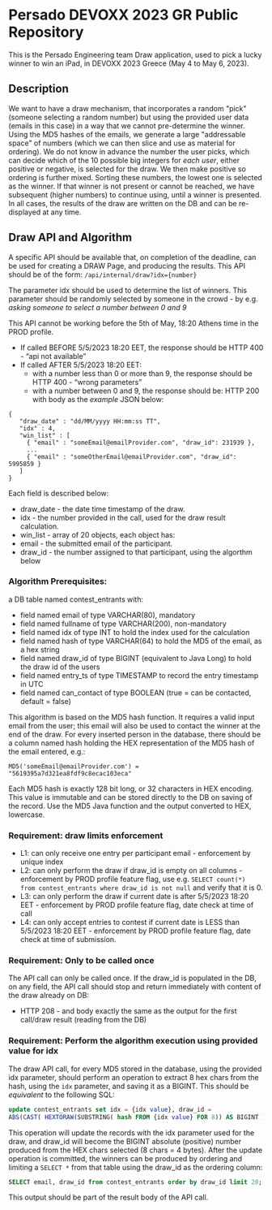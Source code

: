 # Persado DEVOXX 2023 GR Public Repository
This is the Persado Engineering team Draw application, used to pick a lucky winner to win an iPad, in DEVOXX 2023 Greece (May 4 to May 6, 2023). 

## Description 
We want to have a draw mechanism, that incorporates a random "pick" (someone selecting a random number) but using the provided user data (emails in this case) in a way that we cannot pre-determine the winner. Using the MD5 hashes of the emails, we generate a large "addressable space" of numbers (which we can then slice and use as material for ordering). We do not know in advance the number the user picks, which can decide which of the 10 possible big integers for _each user_, either positive or negative, is selected for the draw. We then make positive so ordering is further mixed. Sorting these numbers, the lowest one is selected as the winner. If that winner is not present or cannot be reached, we have subsequent (higher numbers) to continue using, until a winner is presented. In all cases, the results of the draw are written on the DB and can be re-displayed at any time.

## Draw API and Algorithm

A specific API should be available that, on completion of the deadline, can be used for creating a DRAW Page, and producing the results.
This API should be of the form: `/api/internal/draw?idx={number}`

The parameter idx should be used to determine the list of winners. This parameter should be randomly selected by someone in the crowd - by e.g. _asking someone to select a number between 0 and 9_

This API cannot be working before the 5th of May, 18:20 Athens time in the PROD profile. 
- If called BEFORE 5/5/2023 18:20 EET, the response should be HTTP 400 - “api not available”
- If called AFTER 5/5/2023 18:20 EET: 
  - with a number less than 0 or more than 9, the response should be HTTP 400 - “wrong parameters”
  - with a number between 0 and 9, the response should be: HTTP 200 with body as the _example_ JSON below:

```
{
   "draw_date" : "dd/MM/yyyy HH:mm:ss TT",
   "idx" : 4, 
   "win_list" : [
     { "email" : "someEmail@emailProvider.com", "draw_id": 231939 },
     ...
     { "email" : "someOtherEmail@emailProvider.com", "draw_id": 5995859 }
   ]
}
```

Each field is described below:
- draw_date - the date time timestamp of the draw. 
- idx - the number provided in the call, used for the draw result calculation.
- win_list - array of 20 objects, each object has: 
- email - the submitted email of the participant.
- draw_id - the number assigned to that participant, using the algorthm below

### Algorithm Prerequisites:

a DB table named contest_entrants with:
- field named email of type VARCHAR(80), mandatory
- field named fullname of type VARCHAR(200), non-mandatory
- field named idx of type INT to hold the index used for the calculation
- field named hash of type VARCHAR(64) to hold the MD5 of the email, as a hex string
- field named draw_id of type BIGINT (equivalent to Java Long) to hold the draw id of the users
- field named entry_ts of type TIMESTAMP to record the entry timestamp in UTC
- field named can_contact of type BOOLEAN (true = can be contacted, default = false)

This algorithm is based on the MD5 hash function. It requires a valid input email from the user; this email will also be used to contact the winner at the end of the draw. 
For every inserted person in the database, there should be a column named hash holding the HEX representation of the MD5 hash of the email entered, e.g.:

```
MD5('someEmail@emailProvider.com') = "5619395a7d321ea8fdf9c8ecac103eca"
```

Each MD5 hash is exactly 128 bit long, or 32 characters in HEX encoding. This value is immutable and can be stored directly to the DB on saving of the record. Use the MD5 Java function and the output converted to HEX, lowercase.

### Requirement: draw limits enforcement

- L1: can only receive one entry per participant email - enforcement by unique index
- L2: can only perform the draw if draw_id is empty on all columns - enforcement by PROD profile feature flag, use e.g. `SELECT count(*) from contest_entrants where draw_id is not null` and verify that it is 0.
- L3: can only perform the draw if current date is after 5/5/2023 18:20 EET - enforcement by PROD profile feature flag, date check at time of call
- L4: can only accept entries to contest if current date is LESS than  5/5/2023 18:20 EET - enforcement by PROD profile feature flag, date check at time of submission. 

### Requirement: Only to be called once

The API call can only be called once. If the draw_id is populated in the DB, on any field, the API call should stop and return immediately with content of the draw already on DB: 
- HTTP 208 - and body exactly the same as the output for the first call/draw result (reading from the DB)

### Requirement: Perform the algorithm execution using provided value for idx

The draw API call, for every MD5 stored in the database, using the provided idx parameter, should perform an operation to extract 8 hex chars from the hash, using the `idx` parameter, and saving it as a BIGINT. 
This should be _equivalent_ to the following SQL:

```sql
update contest_entrants set idx = {idx value}, draw_id = 
ABS(CAST( HEXTORAW(SUBSTRING( hash FROM {idx value} FOR 8)) AS BIGINT ) ) ; 
```

This operation will update the records with the idx parameter used for the draw, and draw_id will become the BIGINT absolute (positive) number produced from the HEX chars selected (8 chars = 4 bytes).
After the update operation is committed, the winners can be produced by ordering and limiting a `SELECT *` from that table using the draw_id as the ordering column:

```sql
SELECT email, draw_id from contest_entrants order by draw_id limit 20;
```

This output should be part of the result body of the API call.

